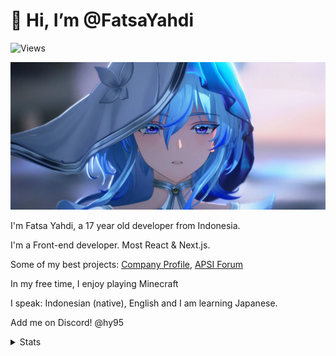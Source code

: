 # 👋 Hi, I’m @FatsaYahdi

![Views](https://komarev.com/ghpvc/?username=FatsaYahdi&color=blueviolet)

![banner](https://raw.githubusercontent.com/FatsaYahdi/dummy/main/GWPNSYtXIAAIKq_.jpg?w=96)

I'm Fatsa Yahdi, a 17 year old developer from Indonesia.

I'm a Front-end developer. Most React & Next.js.

Some of my best projects: [Company Profile](https://digidreams.id/), [APSI Forum](https://forum.apsijateng.id/)

In my free time, I enjoy playing Minecraft

I speak: Indonesian (native), English and I am learning Japanese.

Add me on Discord! @hy95

<details>
  <summary>Stats</summary>
  
  - ## Github Stats
    [![FatsaYahdi's GitHub stats](https://github-readme-stats.vercel.app/api?username=fatsayahdi)](https://github.com/FatsaYahdi/)

  - ## Wakatime
    <img src="https://github-readme-stats.vercel.app/api/wakatime?username=FatsaYahdi&theme=outrun&custom_title=Fatsa%20Yahdi%27s%20Wakatime%20Stats&layout=compact&range=last_7_days&langs_count=10" />

</details>
